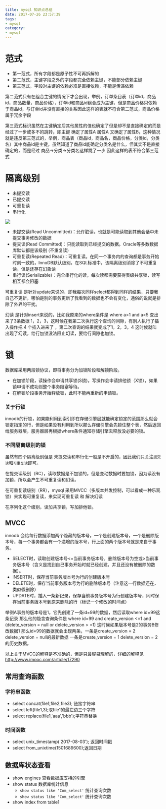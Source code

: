 ```yaml
---
title: mysql 知识点总结
date: 2017-07-26 23:57:39
tags:
- mysql
category:
- mysql
---
```


# 范式
* 第一范式，所有字段都是原子性不可再拆解的
* 第二范式，主键字段之外的字段都完全依赖主键，不能部分依赖主键
* 第三范式，字段对主键的依赖必须是直接依赖，不能是传递依赖

第二范式只有在组合主键的情况下才会出现，举例，订单条目表（订单id，商品id，商品数量，商品价格），订单id和商品id组合成为主键，但是商品价格只依赖于商品id，与订单id并没有直接的关系因此这样的表就不符合第二范式，商品价格属于冗余字段

第三范式标识虽然在主键确定后其他属性的值也确定了但是却不是直接确定的而是经过了一步或多不的跳转，即主键 确定了属性A 属性A 又确定了属性B，这种情况就是违反第三范式的，举例，商品表（商品id，商品名，商品价格，分类id，分类名）其中商品id是主键，虽然知道了商品id能确定分类名是什么，但其实不是直接确定的，而是经过 商品->分类->分类名这样跳了一步 因此这样的表不符合第三范式

# 隔离级别
* 未提交读
* 已提交读
* 可重复读
* 串行化

![](media/15010870833183.jpg)

- 未提交读(Read Uncommitted)：允许脏读，也就是可能读取到其他会话中未提交事务修改的数据
- 提交读(Read Committed)：只能读取到已经提交的数据。Oracle等多数数据库默认都是该级别 (不重复读)
- 可重复读(Repeated Read)：可重复读。在同一个事务内的查询都是事务开始时刻一致的，InnoDB默认级别。在SQL标准中，该隔离级别消除了不可重复读，但是还存在幻象读
- 串行读(Serializable)：完全串行化的读，每次读都需要获得表级共享锁，读写相互都会阻塞

可重复读 是针对update来说的，即我每次同样select都得到同样的结果，只要我自己不更新，哪怕是别的事务更新了我看到的数据也不会有变化，通俗的说就是排除了外界的干扰。

幻读 是针对insert来说的，比如我原来的where条件是 where a>1 and a<5 查出来了3条数据 1，2，3，这时候在我第二次执行这个查询的间隙，有别人执行了插入操作把 4 个插入进来了 ，第二次查询的结果就变成了1，2，3，4 这时候就叫出现了幻读，给行加锁没法阻止幻读，要给行间隙也加锁。


# 锁
数据库采用两段锁协议，即将事务分为加锁阶段和解锁阶段。

* 在加锁阶段，读操作会申请共享锁(S锁)，写操作会申请排他锁（X锁），如果锁申请不成功则整个事务阻塞等待。
* 在解锁阶段事务开始释放锁，此时不能再重新的申请锁。


### 关于行锁

innodb的行锁，如果能利用到索引即在存储引擎层就能确定锁定的范围那么就会锁定指定的行，但是如果没有利用到所以那么存储引擎会先锁住整个表，然后返回给服务器层，服务器层再根据where条件通知存储引擎去释放没必要的锁。

### 不同隔离级别的锁
虽然有四个隔离级别但是 未提交读和串行化一般是不开启的，因此我们只关注`提交读`和`可重复读`即可。

在提交读级别（RC），读取数据是不加锁的，但是变动数据时要加锁，因为读没有加锁，所以会产生不可重复读和幻读。

在可重复读级别（RR），mysql 采用MVCC（多版本并发控制，可以看成一种乐观锁）来实现可重复读，来实现可重复读 和 解决幻读

在序列化这个级别，读加共享锁，写加排他锁。

## MVCC

innodb 会给每行数据添加两个隐藏的版本号，一个是创建版本号，一个是删除版本号，每一个事务都会有一个递增的版本号，行上面的两个版本号就是来自于事务。

- SELECT时，读取创建版本号<=当前事务版本号，删除版本号为空或>当前事务版本号（含义是找到自己事务开始时就已经创建，并且还没有被删除的数据）。
- INSERT时，保存当前事务版本号为行的创建版本号
- DELETE时，保存当前事务版本号为行的删除版本号（注意这一行数据还在，类似假删除）
- UPDATE时，插入一条新纪录，保存当前事务版本号为行创建版本号，同时保存当前事务版本号到原来删除的行（标记一个修改的时间点）

举例A事务的版本号是1，它先创建了一条id=99的数据，然后读取where id=99这条记录 那么他的隐含查询条件是 where id=99 and create_version <=1 and (delete_version = null or delete_version > =1)
这时候如果版本号是2的事务B修改数据1 那么id=99的数据就会出现两条，一条是create_version = 2 delete_version = null的最新数据 一条是create_version = 1 delete_version = 2的历史数据。

以上关于MVCC的解释是不准确的，但是只最容易理解的，详细的解释见 http://www.imooc.com/article/17290

## 常用查询函数

### 字符串函数

- select concat(file1,file2,file3); 链接字符串
- select left(file1,3);取file1的最左边三个字符
- select replace(file1,'aaa','bbb');字符串替换

### 时间函数
- select unix_timestamp('2017-08-03'); 返回时间戳
- select from_unixtime(1501689600);返回日期

## 数据库状态查看

- show engines 查看数据库支持的引擎
- show status 数据库统计信息
    -  `show status like 'Com_select'` 统计查询次数
    -  `show status like 'Com_select'` 统计查询次数
- show index from table1
    





